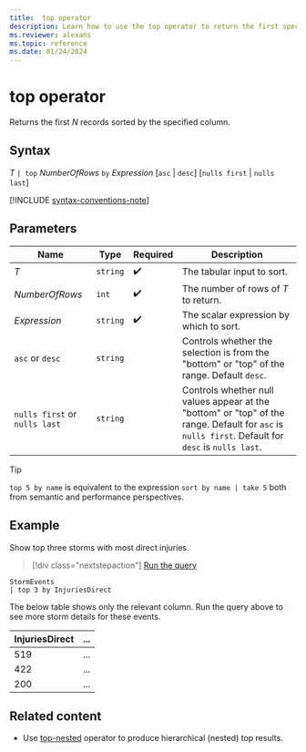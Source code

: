 ```yaml
---
title:  top operator
description: Learn how to use the top operator to return the first specified number of records sorted by the specified column.
ms.reviewer: alexans
ms.topic: reference
ms.date: 01/24/2024
---
```

# top operator

Returns the first *N* records sorted by the specified column.

## Syntax

*T* `| top` *NumberOfRows* `by` *Expression* [`asc` | `desc`] [`nulls first` | `nulls last`]

[!INCLUDE [syntax-conventions-note](../../includes/syntax-conventions-note.md)]

## Parameters

|Name|Type|Required|Description|
|--|--|--|--|
| *T* | `string` |  :heavy_check_mark: | The tabular input to sort. |
| *NumberOfRows* | `int` |  :heavy_check_mark: | The number of rows of *T* to return.|
| *Expression* | `string` |  :heavy_check_mark: | The scalar expression by which to sort.|
| `asc` or `desc` | `string` | | Controls whether the selection is from the "bottom" or "top" of the range. Default `desc`.
| `nulls first` or `nulls last`  | `string` | | Controls whether null values appear at the "bottom" or "top" of the range. Default for `asc` is `nulls first`. Default for `desc` is `nulls last`.|

> [!TIP]
> `top 5 by name` is equivalent to the expression `sort by name | take 5` both from semantic and performance perspectives.

## Example

Show top three storms with most direct injuries.

> [!div class="nextstepaction"]
> <a href="https://dataexplorer.azure.com/clusters/help/databases/Samples?query=H4sIAAAAAAAAAwsuyS/KdS1LzSsp5uWqUSjJL1AwVkiqVPDMyyotykwtdsksSk0uAQCehD//JgAAAA==" target="_blank">Run the query</a>

```kusto
StormEvents
| top 3 by InjuriesDirect
```

The below table shows only the relevant column. Run the query above to see more storm details for these events.

|InjuriesDirect|...|
|--|--|
|519|...|
|422|...|
|200|...|

## Related content

* Use [top-nested](top-nested-operator.md) operator to produce hierarchical (nested) top results.
